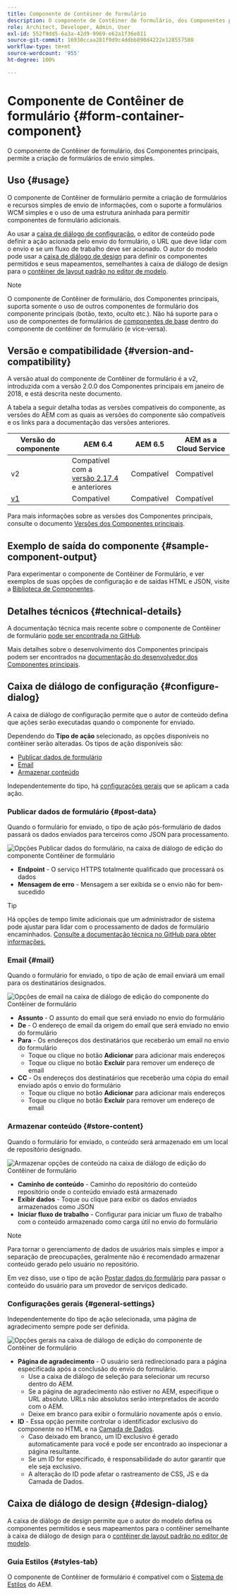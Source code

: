 ```yaml
---
title: Componente de Contêiner de formulário
description: O componente de Contêiner de formulário, dos Componentes principais, permite a criação de formulários de envio simples.
role: Architect, Developer, Admin, User
exl-id: 552f9dd5-6a3a-42d9-9969-e62a1f36e811
source-git-commit: 16930ccaa281f9d9c4ddbb890d4222e128557580
workflow-type: tm+mt
source-wordcount: '955'
ht-degree: 100%

---
```


# Componente de Contêiner de formulário {#form-container-component}

O componente de Contêiner de formulário, dos Componentes principais, permite a criação de formulários de envio simples.

## Uso {#usage}

O componente de Contêiner de formulário permite a criação de formulários e recursos simples de envio de informações, com o suporte a formulários WCM simples e o uso de uma estrutura aninhada para permitir componentes de formulário adicionais.

Ao usar a [caixa de diálogo de configuração](#configure-dialog), o editor de conteúdo pode definir a ação acionada pelo envio do formulário, o URL que deve lidar com o envio e se um fluxo de trabalho deve ser acionado. O autor do modelo pode usar a [caixa de diálogo de design](#design-dialog) para definir os componentes permitidos e seus mapeamentos, semelhantes à caixa de diálogo de design para o [contêiner de layout padrão no editor de modelo](https://experienceleague.adobe.com/docs/experience-manager-cloud-service/sites/authoring/features/templates.html?lang=pt-BR).

>[!NOTE]
>
>O componente de Contêiner de formulário, dos Componentes principais, suporta somente o uso de outros componentes de formulário dos componente principais (botão, texto, oculto etc.). Não há suporte para o uso de componentes de formulários de [componentes de base](https://experienceleague.adobe.com/docs/experience-manager-65/authoring/siteandpage/default-components-foundation.html?lang=pt-BR) dentro do componente de contêiner de formulário (e vice-versa).

## Versão e compatibilidade {#version-and-compatibility}

A versão atual do componente de Contêiner de formulário é a v2, introduzida com a versão 2.0.0 dos Componentes principais em janeiro de 2018, e está descrita neste documento.

A tabela a seguir detalha todas as versões compatíveis do componente, as versões do AEM com as quais as versões do componente são compatíveis e os links para a documentação das versões anteriores.

| Versão do componente | AEM 6.4 | AEM 6.5 | AEM as a Cloud Service |
|--- |--- |--- |---|
| v2 | Compatível  com a <br>[versão 2.17.4](/help/versions.md) e anteriores | Compatível | Compatível |
| [v1](/help/components/v1/form-container-v1.md) | Compatível | Compatível | Compatível |

Para mais informações sobre as versões dos Componentes principais, consulte o documento [Versões dos Componentes principais](/help/versions.md).

## Exemplo de saída do componente {#sample-component-output}

Para experimentar o componente de Contêiner de Formulário, e ver exemplos de suas opções de configuração e de saídas HTML e JSON, visite a [Biblioteca de Componentes](https://adobe.com/go/aem_cmp_library_form_container_br).

## Detalhes técnicos {#technical-details}

A documentação técnica mais recente sobre o componente de Contêiner de formulário [pode ser encontrada no GitHub](https://adobe.com/go/aem_cmp_tech_form_container_v2_br).

Mais detalhes sobre o desenvolvimento dos Componentes principais podem ser encontrados na [documentação do desenvolvedor dos Componentes principais](/help/developing/overview.md).

## Caixa de diálogo de configuração {#configure-dialog}

A caixa de diálogo de configuração permite que o autor de conteúdo defina que ações serão executadas quando o componente for enviado.

Dependendo do **Tipo de ação** selecionado, as opções disponíveis no contêiner serão alteradas. Os tipos de ação disponíveis são:

* [Publicar dados de formulário](#post-data)
* [Email](#mail)
* [Armazenar conteúdo](#store-content)

Independentemente do tipo, há [configurações gerais](#general-settings) que se aplicam a cada ação.

### Publicar dados de formulário {#post-data}

Quando o formulário for enviado, o tipo de ação pós-formulário de dados passará os dados enviados para terceiros como JSON para processamento.

![Opções Publicar dados do formulário, na caixa de diálogo de edição do componente Contêiner de formulário](/help/assets/form-container-edit-post.png)

* **Endpoint** - O serviço HTTPS totalmente qualificado que processará os dados
* **Mensagem de erro** - Mensagem a ser exibida se o envio não for bem-sucedido

>[!TIP]
>Há opções de tempo limite adicionais que um administrador de sistema pode ajustar para lidar com o processamento de dados de formulário encaminhados. [Consulte a documentação técnica no GitHub para obter informações.](https://github.com/adobe/aem-core-wcm-components/tree/master/content/src/content/jcr_root/apps/core/wcm/components/form/actions/rpc)

### Email {#mail}

Quando o formulário for enviado, o tipo de ação de email enviará um email para os destinatários designados.

![Opções de email na caixa de diálogo de edição do componente do Contêiner de formulário](/help/assets/form-container-edit-mail.png)

* **Assunto** - O assunto do email que será enviado no envio do formulário
* **De** - O endereço de email da origem do email que será enviado no envio do formulário
* **Para** - Os endereços dos destinatários que receberão um email no envio do formulário
   * Toque ou clique no botão **Adicionar** para adicionar mais endereços
   * Toque ou clique no botão **Excluir** para remover um endereço de email
* **CC** - Os endereços dos destinatários que receberão uma cópia do email enviado após o envio do formulário
   * Toque ou clique no botão **Adicionar** para adicionar mais endereços
   * Toque ou clique no botão **Excluir** para remover um endereço de email

### Armazenar conteúdo {#store-content}

Quando o formulário for enviado, o conteúdo será armazenado em um local de repositório designado.

![Armazenar opções de conteúdo na caixa de diálogo de edição do Contêiner de formulário](/help/assets/form-container-edit-store.png)

* **Caminho de conteúdo** - Caminho do repositório do conteúdo repositório onde o conteúdo enviado está armazenado
* **Exibir dados** - Toque ou clique para exibir os dados enviados armazenados como JSON
* **Iniciar fluxo de trabalho** - Configurar para iniciar um fluxo de trabalho com o conteúdo armazenado como carga útil no envio do formulário

>[!NOTE]
>
>Para tornar o gerenciamento de dados de usuários mais simples e impor a separação de preocupações, geralmente não é recomendado armazenar conteúdo gerado pelo usuário no repositório.
>
>Em vez disso, use o tipo de ação [Postar dados do formulário](#post-data) para passar o conteúdo do usuário para um provedor de serviços dedicado.

### Configurações gerais {#general-settings}

Independentemente do tipo de ação selecionada, uma página de agradecimento sempre pode ser definida.

![Opções gerais na caixa de diálogo de edição do componente de Contêiner de formulário](/help/assets/form-container-edit-general.png)

* **Página de agradecimento** - O usuário será redirecionado para a página especificada após a conclusão do envio do formulário.
   * Use a caixa de diálogo de seleção para selecionar um recurso dentro do AEM.
   * Se a página de agradecimento não estiver no AEM, especifique o URL absoluto. URLs não absolutos serão interpretados de acordo com o AEM.
   * Deixe em branco para exibir o formulário novamente após o envio.
* **ID** - Essa opção permite controlar o identificador exclusivo do componente no HTML e na [Camada de Dados](/help/developing/data-layer/overview.md).
   * Caso deixado em branco, um ID exclusivo é gerado automaticamente para você e pode ser encontrado ao inspecionar a página resultante.
   * Se um ID for especificado, é responsabilidade do autor garantir que ele seja exclusivo.
   * A alteração do ID pode afetar o rastreamento de CSS, JS e da Camada de Dados.

## Caixa de diálogo de design {#design-dialog}

A caixa de diálogo de design permite que o autor do modelo defina os componentes permitidos e seus mapeamentos para o contêiner semelhante à caixa de diálogo de design para o [contêiner de layout padrão no editor de modelo](https://experienceleague.adobe.com/docs/experience-manager-cloud-service/sites/authoring/features/templates.html?lang=pt-BR).

### Guia Estilos {#styles-tab}

O componente de Contêiner de formulário é compatível com o [Sistema de Estilos](/help/get-started/authoring.md#component-styling) do AEM.
